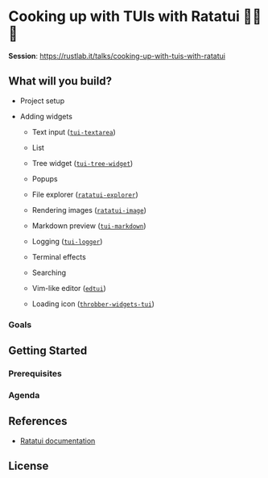 # Cooking up with TUIs with Ratatui 👨‍🍳🐀

**Session**: <https://rustlab.it/talks/cooking-up-with-tuis-with-ratatui>

## What will you build?

- Project setup
- Adding widgets

  - Text input ([`tui-textarea`](https://github.com/rhysd/tui-textarea))
  - List
  - Tree widget ([`tui-tree-widget`](https://github.com/EdJoPaTo/tui-rs-tree-widget))
  - Popups
  - File explorer ([`ratatui-explorer`](https://github.com/tatounee/ratatui-explorer))
  - Rendering images ([`ratatui-image`](https://crates.io/crates/ratatui-image))
  - Markdown preview ([`tui-markdown`](https://github.com/joshka/tui-markdown))
  - Logging ([`tui-logger`](https://github.com/gin66/tui-logger))
  - Terminal effects
  - Searching

  - Vim-like editor ([`edtui`](https://github.com/preiter93/edtui))
  - Loading icon ([`throbber-widgets-tui`](https://github.com/arkbig/throbber-widgets-tui))

### Goals

## Getting Started

### Prerequisites

### Agenda

## References

- [Ratatui documentation](https://ratatui.rs/)

## License
